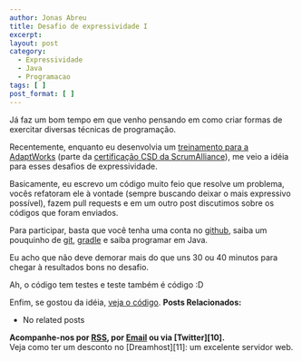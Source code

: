 ```yaml
---
author: Jonas Abreu
title: Desafio de expressividade I
excerpt:
layout: post
category:
  - Expressividade
  - Java
  - Programacao
tags: [ ]
post_format: [ ]
---
```

Já faz um bom tempo em que venho pensando em como criar formas de exercitar diversas técnicas de programação.

Recentemente, enquanto eu desenvolvia um [treinamento para a AdaptWorks][1] (parte da [certificação CSD da ScrumAlliance][2]), me veio a idéia para esses desafios de expressividade.

Basicamente, eu escrevo um código muito feio que resolve um problema, vocês refatoram ele à vontade (sempre buscando deixar o mais expressivo possível), fazem pull requests e em um outro post discutimos sobre os códigos que foram enviados.

Para participar, basta que você tenha uma conta no [github][3], saiba um pouquinho de [git][4], [gradle][5] e saiba programar em Java.

Eu acho que não deve demorar mais do que uns 30 ou 40 minutos para chegar à resultados bons no desafio.

Ah, o código tem testes e teste também é código :D

Enfim, se gostou da idéia, [veja o código][6]. 
**Posts Relacionados:** 
*   No related posts









**Acompanhe-nos por [ RSS][8], por [Email][9] ou via [Twitter][10].**  
Veja como ter um desconto no [Dreamhost][11]: um excelente servidor web.

 [1]: http://www.adaptworks.com.br/treinamento/CSD-Scrum-Developer-Skills
 [2]: http://www.scrumalliance.org/CSD
 [3]: http://github.com
 [4]: http://git-scm.com/
 [5]: http://www.gradle.org/
 [6]: https://github.com/vidageek/desafio20110516
 [7]: https://twitter.com/share
 [8]: http://feeds.feedburner.com/VidaGeek
 [9]: http://feedburner.google.com/fb/a/mailverify?uri=VidaGeek&loc=pt_BR


